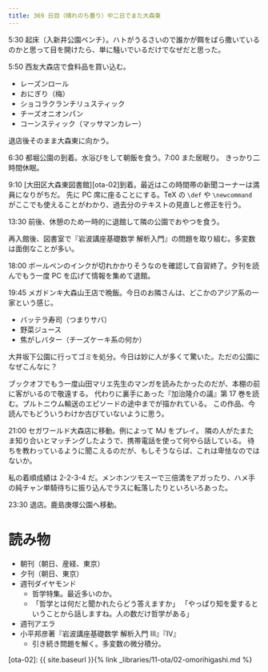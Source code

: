 ```yaml
---
title: 369 日目（晴れのち曇り）中二日でまた大森東
---
```


5:30 起床（入新井公園ベンチ）。ハトがうるさいので誰かが餌をばら撒いているのかと思って目を開けたら、単に騒いでいるだけでなぜだと思った。

5:50 西友大森店で食料品を買い込む。

* レーズンロール
* おにぎり（梅）
* ショコラクランチリュスティック
* チーズオニオンパン
* コーンスティック（マッサマンカレー）

退店後そのまま大森東に向かう。

6:30 都堀公園の到着。水浴びをして朝飯を食う。7:00 また居眠り。
きっかり二時間休眠。

9:10 [大田区大森東図書館][ota-02]到着。最近はこの時間帯の新聞コーナーは満員になりがちだ。
先に PC 席に座ることにする。TeX の `\def` や `\newcommand` がここでも使えることがわかり、過去分のテキストの見直しと修正を行う。

13:30 前後、休憩のため一時的に退館して隣の公園でおやつを食う。

再入館後、図書室で『岩波講座基礎数学 解析入門』の問題を取り組む。多変数は面倒なことが多い。

18:00 ボールペンのインクが切れかかりそうなのを確認して自習終了。夕刊を読んでもう一度 PC を広げて情報を集めて退館。

19:45 メガドンキ大森山王店で晩飯。今日のお隣さんは、どこかのアジア系の一家という感じ。

* バッテラ寿司（つまりサバ）
* 野菜ジュース
* 焦がしバター（チーズケーキ系の何か）

大井坂下公園に行ってゴミを処分。今日は妙に人が多くて驚いた。ただの公園になぜこんなに？

ブックオフでもう一度山田マリエ先生のマンガを読みたかったのだが、本棚の前に客がいるので敬遠する。
代わりに裏手にあった『加治隆介の議』第 17 巻を読む。プルトニウム輸送のエピソードの途中までが描かれている。
この作品、今読んでもどういうわけか古びていないように思う。

21:00 セガワールド大森店に移動。例によって MJ をプレイ。
隣の人がたまたま知り合いとマッチングしたようで、携帯電話を使って何やら話している。
待ちを教わっているように聞こえるのだが、もしそうならば、これは卑怯なのではないか。

私の着順成績は 2-2-3-4 だ。メンホンツモスーで三倍満をアガったり、ハメ手の純チャン単騎待ちに振り込んでラスに転落したりといろいろあった。

23:30 退店。鹿島庚塚公園へ移動。

# 読み物

* 朝刊（朝日、産経、東京）
* 夕刊（朝日、東京）
* 週刊ダイヤモンド
  * 哲学特集。最近多いのか。
  * 「哲学とは何だと聞かれたらどう答えますか」
    「やっぱり知を愛するということから話しますね。人の数だけ哲学がある」
* 週刊アエラ
* 小平邦彦著『岩波講座基礎数学 解析入門 III』『IV』
  * 引き続き問題を解く。多変数の微分積分。

[ota-02]: {{ site.baseurl }}{% link _libraries/11-ota/02-omorihigashi.md %}
